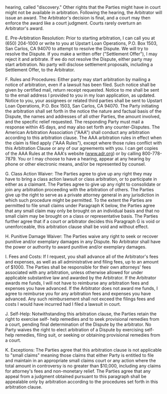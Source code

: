 <!-- PageHeader="DocuSign Envelope ID: DBA6052C-CD13-4FDA-828F-BB02701140B7" -->
<!-- PageHeader="Copy of the Electronic Original@ document managed by the eCore® On Demand (EOD™) Service." -->

hearing, called "discovery." Other rights that the Parties might have in court might not be available in
arbitration. Following the hearing, the Arbitrator will issue an award. The Arbitrator's decision is final, and a
court may then enforce the award like a court judgment. Courts rarely overturn an Arbitrator's award.

E. Pre-Arbitration Resolution: Prior to starting arbitration, I can call you at (650) 204-1000 or
write to you at Upstart Loan Operations, P.O. Box 1503, San Carlos, CA 94070 to attempt to resolve the
Dispute. We will try to resolve the Dispute. If you make a written offer ("Settlement Offer"), I may reject it
and arbitrate. If we do not resolve the Dispute, either party may start arbitration. No party will disclose
settlement proposals, including a Settlement Offer, to the Arbitrator.

F.
Rules and Procedures: Either party may start arbitration by mailing a notice of arbitration,
even if a lawsuit has been filed. Such notice shall be given by certified mail, return receipt requested. Notice to
me shall be sent to the email address I provided to you in my loan application, as updated. Notice to you, your
assignees or related third parties shall be sent to Upstart Loan Operations, P.O. Box 1503, San Carlos, CA
94070. The Party initiating the arbitration shall set forth in the notice the nature and factual basis of the
Dispute, the names and addresses of all other Parties, the amount involved, and the specific relief requested.
The responding Party must mail a response within 45 days, and may also set forth any counter-Disputes. The
American Arbitration Association ("AAA") shall conduct any arbitration according to this arbitration clause.
The AAA arbitration rules in effect when the claim is filed apply ("AAA Rules"), except where those rules
conflict with this Arbitration Clause or any of our agreements with you. I can get copies of the AAA Rules at
the AAA's website (www.adr.org) or by calling 800-778-7879. You or I may choose to have a hearing, appear
at any hearing by phone or other electronic means, and/or be represented by counsel.

G.
Class Action Waiver: The Parties agree to give up any right they may have to bring a class
action lawsuit or class arbitration, or to participate in either as a claimant. The Parties agree to give up any
right to consolidate or join any arbitration proceeding with the arbitration of others. The Parties give up the
right to serve as a private attorney general in any jurisdiction in which such procedure might be permitted. To
the extent the Parties are permitted to file small claims under Paragraph K below, the Parties agree that any
small claim may only be brought on an individual basis and that no small claim may be brought on a class or
representative basis. The Parties further agree that if a court or arbitrator decides this Paragraph G is void or
unenforceable, this arbitration clause shall be void and without effect.

H.
Punitive Damage Waiver: The Parties waive any right to seek or recover punitive and/or
exemplary damages in any Dispute. No Arbitrator shall have the power or authority to award punitive and/or
exemplary damages.

I.
Fees and Costs: If I request, you shall advance all of the Arbitrator's fees and expenses, as
well as all administrative and filing fees, up to an amount of $1000. The Parties shall be responsible for their
own attorneys' fees associated with any arbitration, unless otherwise allowed for under applicable substantive
law and awarded by the Arbitrator. If the Arbitrator awards me funds, I will not have to reimburse any
arbitration fees and expenses you have advanced. If the Arbitrator does not award me funds, I agree to
reimburse you for any arbitration fees and expenses you have advanced. Any such reimbursement shall not
exceed the filings fees and costs I would have incurred had I filed a lawsuit in court.

J. Self-Help: Notwithstanding this arbitration clause, the Parties retain the right to exercise self-
help remedies and to seek provisional remedies from a court, pending final determination of the Dispute by the
arbitrator. No Party waives the right to elect arbitration of a Dispute by exercising self-help remedies, filing
suit, or seeking or obtaining provisional remedies from a court.

K. Exceptions: The Parties agree that this arbitration clause is not applicable to "small
claims" meaning those claims that either Party is entitled to file and maintain in an appropriate small claims
court or any action where the total amount in controversy is no greater than $10,000, including any claims for
attorney's fees and non-monetary relief. The Parties agree that any appeal from a judgment obtained pursuant
to this paragraph shall be appealable only by arbitration according to the procedures set forth in this arbitration
clause.

<!-- PageFooter="The original document is owned by Velocity Investments, LLC and this copy was created on May 03, 2022 02:55:13 PM." -->
<!-- PageBreak -->

